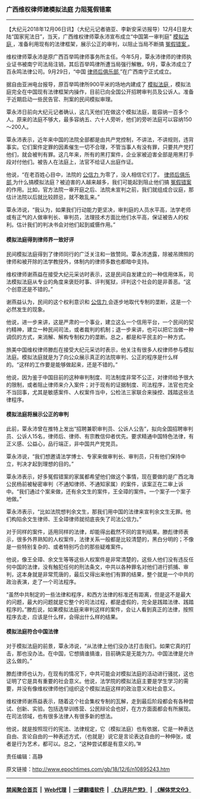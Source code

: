 ### 广西维权律师建模拟法庭 力阻冤假错案
------------------------

<p>
 【大纪元2018年12月06日讯】（大纪元记者骆亚、李新安采访报导）12月4日是大陆“国家宪法日”，当天，广西维权律师覃永沛宣布成立“中国第一审判庭”
 <a href="http://www.epochtimes.com/gb/tag/%E6%A8%A1%E6%8B%9F%E6%B3%95%E5%BA%AD.html">
  模拟法庭
 </a>
 ，准备利用现有的法律框架，展示公正的审判，以阻止当局不断搞
 <a href="http://www.epochtimes.com/gb/tag/%E5%86%A4%E5%81%87%E9%94%99%E6%A1%88.html">
  冤假错案
 </a>
 。
</p>
<p>
 维权律师覃永沛是原广西百举鸣律师事务所主任。今年5月，覃永沛律师的律师执业证书被南宁司法局注销，其后百举鸣律所遭当局强行解散。9月，覃永沛成立了百永鸣法律公司。9月29日，“中国
 <a href="http://www.epochtimes.com/gb/tag/%E5%BE%8B%E5%B8%88%E5%90%8E%E4%BF%B1%E4%B9%90%E9%83%A8.html">
  律师后俱乐部
 </a>
 ”在广西南宁正式成立。
</p>
<p>
 据自由亚洲电台报导，原百举鸣律所900平米的场地内建成了
 <a href="http://www.epochtimes.com/gb/tag/%E6%A8%A1%E6%8B%9F%E6%B3%95%E5%BA%AD.html">
  模拟法庭
 </a>
 ，模拟法庭完全在中国现有法律框架内操作，目前已向全国公开招聘审判员及公诉人。准备于近期启动一些民告官、刑案的民间模拟审理。
</p>
<p>
 覃永沛日前向大纪元记者确认，这几天他们在做这个模拟法庭，能容纳一百多个人。原来的法庭不够大，最多容纳五、六十人旁听，他们的旁听法庭可以容纳150～200人。
</p>
<p>
 覃永沛表示，近年来中国的法院全部都是由共产党控制，不讲法，不讲规则，违背事实。它们案件定罪的因素催生一切不合理，不管当事人有没有罪，只要共产党打他们，就会被判有罪。这几年来，所有的黑打案件，企业家被迫害全部是用黑打手段对付他们。被告人在法庭上，法官不给证人出庭作证。
</p>
<p>
 他说，“在老百姓心目中，法院的
 <a href="http://www.epochtimes.com/gb/tag/%E5%85%AC%E4%BF%A1%E5%8A%9B.html">
  公信力
 </a>
 为零了，没人相信它们了。
 <a href="http://www.epochtimes.com/gb/tag/%E5%BE%8B%E5%B8%88%E5%90%8E%E4%BF%B1%E4%B9%90%E9%83%A8.html">
  律师后俱乐部
 </a>
 为什么搞模拟法庭？被迫害的人越来越多，我们可能起到阻止他们搞
 <a href="http://www.epochtimes.com/gb/tag/%E5%86%A4%E5%81%87%E9%94%99%E6%A1%88.html">
  冤假错案
 </a>
 的作用。比如，官方法院一审开庭之后、法院未宣判之前，我们就组成合议庭，那估计法院以后就比较顾忌，就不敢乱来。”
</p>
<p>
 覃永沛说，“我认为，如果我们行动能力更坚决，审判庭的人员水平高，法学老师或有正气的人做审判长、审判员，法理技术方面比他们水平高，保证被告人的权利。估计我们的判决书会对他们起到威慑作用。”
</p>
<h4>
 模拟法庭得到律师界一致好评
</h4>
<p>
 民间模拟法庭得到了律师同行的广泛关注和一致赞同。覃永沛透露，除被吊牌照的律师和被开除的法学教授外，体制内的律师多数也都暗中支持。
</p>
<p>
 维权律师谢燕益在接受大纪元采访时表示，这是民间自发建立的一种信用体系，司法模拟法庭从专业的角度来褒贬时事、评判冤狱，评判这个社会的是非善恶。“这个创意还是不错的。”
</p>
<p>
 谢燕益认为，民间的这个权利意识和
 <a href="http://www.epochtimes.com/gb/tag/%E5%85%AC%E4%BF%A1%E5%8A%9B.html">
  公信力
 </a>
 会逐步地取代专制的垄断，这是一个必然发生的现象。
</p>
<p>
 他说，进一步来讲，这是严肃的一个事业，建立这么一个信用平台，一个民间的契约精神，建立一种民间司法，或者裁判的机制；退一步来讲，也可以把它当做一种调侃的方式，来消解、解构专制权力的垄断。总之，都是和平民主的一种方式。
</p>
<p>
 旅美中国维权律师滕彪在接受大纪元采访时表示，他关注有很多人权律师参与模拟法庭。模拟法庭就是为了向公众展示真正的法院审判、公正的程序是什么样的。“这样的工作要是能够做起来，还是不错的。”
</p>
<p>
 他说，因为鉴于中国目前的这种审判制度、司法制度非常不公正，对律师给予很大的限制，或者阻止律师来介入案件；对于现有的证据制度、司法程序，法官也完全不当回事，尤其是敏感案件、人权案件当中，公检法三家联合来操控、践踏这些法律程序。
</p>
<h4>
 模拟法庭将展示公正的审判
</h4>
<p>
 此前，覃永沛曾在推特上发出“招聘兼职审判员、公诉人公告”，拟向全国招聘审判员、公诉人15名，律师后、律师、有宗教信仰者优先。要求精通中国特色法律，有正义感、公益心，品行端正，非中国共产党党员。
</p>
<p>
 覃永沛说，“我们想邀请法学博士、专家来做审判长、审判员，只有他们保持中立，判决才起到理想的目的。”
</p>
<p>
 覃永沛表示，好多冤假错案的家属都希望他们做这个事情，现在要做的是广西北海公民杨前被秘密审判（不通知律师、不通知家属）的案件，该案正在二审上诉中。“我们通过个案来做，还有余文生的案件，王全璋的案件。一个案子一个案子地做。”
</p>
<p>
 覃永沛表示，“比如法院想判余文生，那我们用中国的法律来宣判余文生无罪。他们构陷余文生律师、王全璋律师就彻底丧失了司法公信力。”
</p>
<p>
 对于同样的案件，适用同样的法律，却能得出截然不同的宣判结果。滕彪律师表示，很多外界熟知的人权案件，法律关系一般都是比较清楚的，黑白分明的；不像是一些特别复杂的、或者特别巧合的那些疑难案件。
</p>
<p>
 他说，像王全璋、余文生等等这些人权案件是非常清楚的，这些人他们没有违反任何中国的法律，没有触犯任何的刑法条文，中共以各种罪名对他们进行抓捕、审判，这本身就是非常荒唐的，最后又得出来他们有罪的结果，整个就是一个中共的政治表演，走了一个司法程序。
</p>
<p>
 “虽然中共制定的一些法律和程序，和西方法律的标准还有距离，但是这不是最大的问题，最大的问题就是它整个的司法过程，都是虚假的，完全是践踏法律、践踏程序的。”滕彪说，如果模拟法庭来审判这样的案件，会让人看到真正的法律，按照程序去走，应该是什么样，会得出什么样的结果。
</p>
<h4>
 模拟法庭符合中国法律
</h4>
<p>
 对于模拟法庭的前景，覃永沛说，“从法律上他们没办法打击我们。如果它真的打击，那也没办法。在中国，它想搞谁搞谁，目前确实是无能为力。中国法律是允许这么做的。”
</p>
<p>
 滕彪律师也认为，在现有的情况下，中共可能会对模拟法庭的活动进行骚扰，这也证明了它是具有重要的社会意义。他说，法学院的模拟法庭主要是学生学习的需要，并没有像维权律师他们组织这个模拟法庭这样的政治意义和社会意义。
</p>
<p>
 维权律师谢燕益表示，随着这个社会集权专制的瓦解，走到最后阶段都会有各种尝试、创新、实验。包括选举训练营、公民辩论会也好，在方方面面都会有所展现。在司法领域，也有很多法律人有很多新的想法。
</p>
<p>
 他说，就是按照现行的宪法、法律规定，它（模拟法庭）也有依据，它是一种表达自由、言论自由的一种表述方式，（也就是）说它是言论表达自由的一种伸张，或者是行为艺术，都可以。总之，“这种尝试都是有意义的。”#
</p>
<p>
 责任编辑：高静
</p>

原文链接：http://www.epochtimes.com/gb/18/12/6/n10895243.htm


------------------------
#### [禁闻聚合首页](https://github.com/gfw-breaker/banned-news/blob/master/README.md) &nbsp;|&nbsp; [Web代理](https://github.com/gfw-breaker/open-proxy/blob/master/README.md) &nbsp;|&nbsp; [一键翻墙软件](https://github.com/gfw-breaker/nogfw/blob/master/README.md) &nbsp;|&nbsp; [《九评共产党》](https://github.com/gfw-breaker/9ping.md/blob/master/README.md#九评之一评共产党是什么) &nbsp;|&nbsp; [《解体党文化》](https://github.com/gfw-breaker/jtdwh.md/blob/master/README.md#绪论)